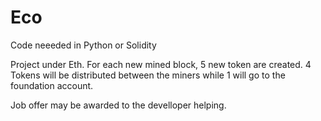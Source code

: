 # Eco

Code neeeded in Python or Solidity

Project under Eth. 
For each new mined block, 5 new token are created. 
4 Tokens will be distributed between the miners while 1 will go to the foundation account. 

Job offer may be awarded to the develloper helping.
